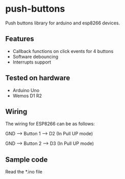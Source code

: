 # push-buttons
Push buttons library for arduino and esp8266 devices.

## Features

- Callback functions on click events for 4 buttons
- Software debouncing
- Interrupts support

## Tested on hardware

- Arduino Uno
- Wemos D1 R2

## Wiring

The wiring for ESP8266 can be as follows:

GND     --> Button 1  -->     D2 (In Pull UP mode)

GND     --> Button 2  -->     D3 (In Pull UP mode)

## Sample code

Read the *.ino file
